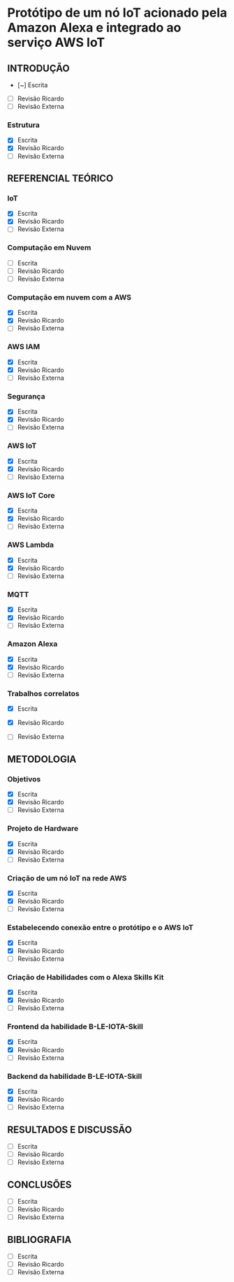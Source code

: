 # Protótipo de um nó IoT acionado pela Amazon Alexa e integrado ao serviço AWS IoT

## INTRODUÇÃO
- [~] Escrita
- [ ] Revisão Ricardo
- [ ] Revisão Externa

### Estrutura
- [x] Escrita
- [X] Revisão Ricardo
- [ ] Revisão Externa

## REFERENCIAL TEÓRICO

### IoT
- [x] Escrita
- [X] Revisão Ricardo
- [ ] Revisão Externa
### Computação em Nuvem
- [ ] Escrita
- [ ] Revisão Ricardo
- [ ] Revisão Externa
### Computação em nuvem com a AWS
- [x] Escrita
- [X] Revisão Ricardo
- [ ] Revisão Externa
### AWS IAM
- [x] Escrita
- [X] Revisão Ricardo
- [ ] Revisão Externa
### Segurança
- [x] Escrita
- [X] Revisão Ricardo
- [ ] Revisão Externa
### AWS IoT
- [x] Escrita
- [X] Revisão Ricardo
- [ ] Revisão Externa
### AWS IoT Core
- [x] Escrita
- [X] Revisão Ricardo
- [ ] Revisão Externa
### AWS Lambda
- [x] Escrita
- [X] Revisão Ricardo
- [ ] Revisão Externa
### MQTT
- [x] Escrita
- [X] Revisão Ricardo
- [ ] Revisão Externa
### Amazon Alexa
- [x] Escrita
- [X] Revisão Ricardo
- [ ] Revisão Externa
### Trabalhos correlatos
- [x] Escrita
- [X] Revisão Ricardo
- [ ] Revisão Externa


## METODOLOGIA

### Objetivos
- [x] Escrita
- [X] Revisão Ricardo
- [ ] Revisão Externa
### Projeto de Hardware
- [x] Escrita
- [X] Revisão Ricardo
- [ ] Revisão Externa
### Criação de um nó IoT na rede AWS
- [x] Escrita
- [X] Revisão Ricardo
- [ ] Revisão Externa
### Estabelecendo conexão entre o protótipo e o AWS IoT
- [x] Escrita
- [X] Revisão Ricardo
- [ ] Revisão Externa
### Criação de Habilidades com o Alexa Skills Kit
- [x] Escrita
- [X] Revisão Ricardo
- [ ] Revisão Externa
### Frontend da habilidade B-LE-IOTA-Skill
- [x] Escrita
- [X] Revisão Ricardo
- [ ] Revisão Externa
### Backend da habilidade B-LE-IOTA-Skill
- [x] Escrita
- [X] Revisão Ricardo
- [ ] Revisão Externa

## RESULTADOS E DISCUSSÃO
- [ ] Escrita
- [ ] Revisão Ricardo
- [ ] Revisão Externa

## CONCLUSÕES
- [ ] Escrita
- [ ] Revisão Ricardo
- [ ] Revisão Externa

## BIBLIOGRAFIA
- [ ] Escrita
- [ ] Revisão Ricardo
- [ ] Revisão Externa

